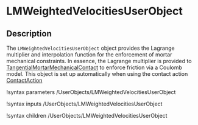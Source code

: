 # LMWeightedVelocitiesUserObject

## Description

The `LMWeightedVelocitiesUserObject` object provides the Lagrange multiplier and
interpolation function for the enforcement of mortar mechanical constraints.
In essence, the Lagrange multiplier is provided to [TangentialMortarMechanicalContact](/TangentialMortarMechanicalContact.md) to enforce friction via a Coulomb model. This object is set up automatically
when using the contact action [ContactAction](/ContactAction.md)

!syntax parameters /UserObjects/LMWeightedVelocitiesUserObject

!syntax inputs /UserObjects/LMWeightedVelocitiesUserObject

!syntax children /UserObjects/LMWeightedVelocitiesUserObject
